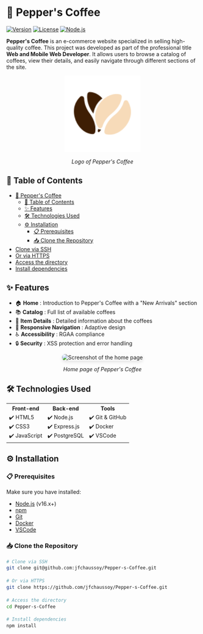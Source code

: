 # 🌟 Pepper's Coffee

[![Version](https://img.shields.io/badge/version-1.0.0-blue.svg)](https://github.com/jfchaussoy/Pepper-s-Coffee)
[![License](https://img.shields.io/badge/license-MIT-green.svg)](LICENSE)
[![Node.js](https://img.shields.io/badge/Node.js-16.x-green.svg)](https://nodejs.org/)

**Pepper's Coffee** is an e-commerce website specialized in selling high-quality coffee. This project was developed as part of the professional title **Web and Mobile Web Developer**. It allows users to browse a catalog of coffees, view their details, and easily navigate through different sections of the site.

<div align="center">
  <img src="public/images/logo.svg" alt="Logo Pepper's Coffee" width="200"/>
  <p><em>Logo of Pepper's Coffee</em></p>
</div>

## 📑 Table of Contents

- [🌟 Pepper's Coffee](#-peppers-coffee)
  - [📑 Table of Contents](#-table-of-contents)
  - [✨ Features](#-features)
  - [🛠️ Technologies Used](#️-technologies-used)
  - [⚙️ Installation](#️-installation)
    - [📋 Prerequisites](#-prerequisites)
    - [📥 Clone the Repository](#-clone-the-repository)
- [Clone via SSH](#clone-via-ssh)
- [Or via HTTPS](#or-via-https)
- [Access the directory](#access-the-directory)
- [Install dependencies](#install-dependencies)

## ✨ Features

- 🏠 **Home** : Introduction to Pepper's Coffee with a "New Arrivals" section
- 📚 **Catalog** : Full list of available coffees
- 📝 **Item Details** : Detailed information about the coffees
- 📱 **Responsive Navigation** : Adaptive design
- ♿ **Accessibility** : RGAA compliance
- 🔒 **Security** : XSS protection and error handling

<div align="center">
  <img src="public/images/screenshots/home.png" alt="Screenshot of the home page" style="max-width: 800px; box-shadow: 0 4px 8px rgba(0,0,0,0.1); border-radius: 8px;"/>
  <p><em>Home page of Pepper's Coffee</em></p>
</div>

## 🛠️ Technologies Used

<table>
  <tr>
    <th>Front-end</th>
    <th>Back-end</th>
    <th>Tools</th>
  </tr>
  <tr>
    <td>
      ✔️ HTML5<br>
      ✔️ CSS3<br>
      ✔️ JavaScript
    </td>
    <td>
      ✔️ Node.js<br>
      ✔️ Express.js<br>
      ✔️ PostgreSQL
    </td>
    <td>
      ✔️ Git & GitHub<br>
      ✔️ Docker<br>
      ✔️ VSCode
    </td>
  </tr>
</table>

## ⚙️ Installation

### 📋 Prerequisites

Make sure you have installed:

- [Node.js](https://nodejs.org/en/) (v16.x+)
- [npm](https://www.npmjs.com/)
- [Git](https://git-scm.com/)
- [Docker](https://www.docker.com/)
- [VSCode](https://code.visualstudio.com/)

### 📥 Clone the Repository

```bash
# Clone via SSH
git clone git@github.com:jfchaussoy/Pepper-s-Coffee.git

# Or via HTTPS
git clone https://github.com/jfchaussoy/Pepper-s-Coffee.git

# Access the directory
cd Pepper-s-Coffee

# Install dependencies
npm install
